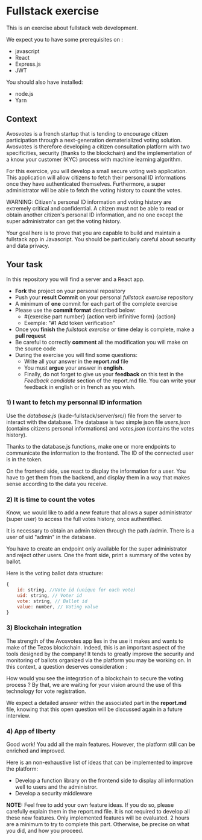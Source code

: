 # Fullstack exercise

This is an exercise about fullstack web development.

We expect you to have some prerequisites on :

- javascript
- React
- Express.js
- JWT

You should also have installed:

- node.js
- Yarn

## Context

Avosvotes is a french startup that is tending to encourage citizen participation through a next-generation dematerialized voting solution. Avosvotes is therefore developing a citizen consultation platform with two specificities, security (thanks to the blockchain) and the implementation of a know your customer (KYC) process with machine learning algorithm. 

For this exercice, you will develop a small secure voting web application. This application will allow citizens to fetch their personal ID informations once they have authenticated themselves. Furthermore, a super administrator will be able to fetch the voting history to count the votes.

WARNING: Citizen's personal ID information and voting history are extremely critical and confidential. A citizen must not be able to read or obtain another citizen's personal ID information, and no one except the super administrator can get the voting history.

Your goal here is to prove that you are capable to build and maintain a fullstack app in Javascript.
You should be particularly careful about security and data privacy.

## Your task

In this repository you will find a server and a React app.

- __Fork__ the project on your personal repository
- Push your __result Commit__ on your personal _fullstack exercise_ repository
- A minimum of __one__ commit for each part of the complete exercise
- Please use the __commit format__ described below:
    - #{exercise part number} {action verb infinitive form} {action} 
    - Exemple: "#1 Add token verification"
- Once you __finish__ the _fullstack exercise_ or time delay is complete, make a __pull request__
- Be careful to correctly __comment__ all the modification you will make on the source code
- During the exercise you will find some questions:
    - Write all your answer in the __report.md__ file
    - You must __argue__ your answer in __english__.
    - Finally, do not forget to give us your __feedback__ on this test in the _Feedback candidate_ section of the report.md file. You can write your feedback in english or in french as you wish.

### 1) I want to fetch my personnal ID information

Use the _database.js_ (kade-fullstack/server/src/) file from the server to interact with the database. The database is two simple json file _users.json_ (contains citizens personal informations) and _votes.json_ (contains the votes history). 

Thanks to the database.js functions, make one or more endpoints to communicate the information to the frontend. The ID of the connected user is in the token.

On the frontend side, use react to display the information for a user. You have to get them from the backend, and display them in a way that makes sense according to the data you receive.

### 2) It is time to count the votes

Know, we would like to add a new feature that allows a super administrator (super user) to access the full votes history, once authentified. 

It is necessary to obtain an admin token through the path /admin. There is a user of uid "admin" in the database.

You have to create an endpoint only available for the super administrator and reject other users. One the front side, print a summary of the votes by ballot.

Here is the voting ballot data structure:

```javascript
{
    id: string, //Vote id (unique for each vote)
    uid: string, // Voter id
    vote: string, // Ballot id
    value: number, // Voting value
}
```

### 3) Blockchain integration

The strength of the Avosvotes app lies in the use it makes and wants to make of the Tezos blockchain. Indeed, this is an important aspect of the tools designed by the company! It tends to greatly improve the security and monitoring of ballots organized via the platform you may be working on. In this context, a question deserves consideration : 

How would you see the integration of a blockchain to secure the voting process ? By that, we are waiting for your vision around the use of this technology for vote registration.

We expect a detailed answer within the associated part in the __report.md__ file, knowing that this open question will be discussed again in a future interview. 


### 4) App of liberty

Good work! You add all the main features. However, the platform still can be enriched and improved.

Here is an non-exhaustive list of ideas that can be implemented to improve the platform:
- Develop a function library on the frontend side to display all information well to users and the administror.
- Develop a security middleware

__NOTE:__ Feel free to add your own feature ideas. If you do so, please carefully explain them in the report.md file. It is not required to develop all these new features. Only implemented features will be evaluated. 2 hours are a minimum to try to complete this part. Otherwise, be precise on what you did, and how you proceed.
